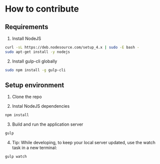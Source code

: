 # How to contribute

## Requirements

1. Install NodeJS
```sh
curl -sL https://deb.nodesource.com/setup_4.x | sudo -E bash -
sudo apt-get install -y nodejs
```
2. Install gulp-cli globally
```sh
sudo npm install -g gulp-cli
```

## Setup environment

1. Clone the repo

2. Instal NodeJS dependencies
  ```sh
  npm install
  ```
  
3. Build and run the application server
  ```sh
  gulp
  ```
  
4. Tip: While developing, to keep your local server updated, use the watch task in a new terminal:
  ```sh
  gulp watch
  ```
